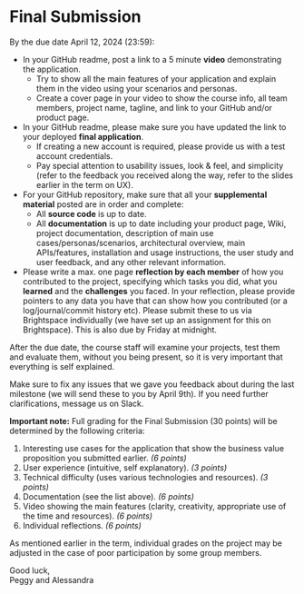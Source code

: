 # Final Submission 

By the due date April 12, 2024 (23:59): 

- In your GitHub readme, post a link to a 5 minute **video** demonstrating the application.
   - Try to show all the main features of your application and explain them in the video using your scenarios and personas.
   - Create a cover page in your video to show the course info, all team members, project name, tagline, and link to your GitHub and/or product page.   
- In your GitHub readme, please make sure you have updated the link to your deployed **final application**.
   - If creating a new account is required, please provide us with a test account credentials. 
   - Pay special attention to usability issues, look & feel, and simplicity (refer to the feedback you received along the way, refer to the slides earlier in the term on UX).
- For your GitHub repository, make sure that all your **supplemental material** posted are in order and complete:
   - All **source code** is up to date.
   - All **documentation** is up to date including your product page, Wiki, project documentation, description of main use cases/personas/scenarios, architectural overview, main APIs/features, installation and usage instructions, the user study and user feedback, and any other relevant information.
-  Please write a max. one page **reflection by each member** of how you contributed to the project, specifying which tasks you did, what you **learned** and the **challenges** you faced. In your reflection, please provide pointers to any data you have that can show how you contributed (or a log/journal/commit history etc). Please submit these to us via Brightspace individually (we have set up an assignment for this on Brightspace).  This is also due by Friday at midnight.

After the due date, the course staff will examine your projects, test them and evaluate them, without you being present, so it is very important that everything is self explained.

Make sure to fix any issues that we gave you feedback about during the last milestone (we will send these to you by April 9th).  If you need further clarifications, message us on Slack. 

**Important note:** Full grading for the Final Submission (30 points) will be determined by the following criteria:

1. Interesting use cases for the application that show the business value proposition you submitted earlier. _(6 points)_
2. User experience (intuitive, self explanatory). _(3 points)_
3. Technical difficulty (uses various technologies and resources). _(3 points)_
4. Documentation (see the list above). _(6 points)_
5. Video showing the main features (clarity, creativity, appropriate use of the time and resources). _(6 points)_
6. Individual reflections. _(6 points)_

As mentioned earlier in the term, individual grades on the project may be adjusted in the case of poor participation by some group members.

Good luck,  
Peggy and Alessandra
